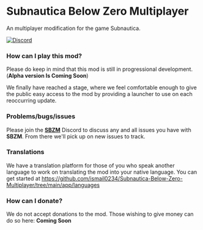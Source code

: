 # Subnautica Below Zero Multiplayer

An multiplayer modification for the game Subnautica.

[![Discord](https://img.shields.io/discord/994133148046725160?logo=discord&logoColor=white)](https://discord.gg/Gq9nush6SP)

### How can I play this mod?

Please do keep in mind that this mod is still in progressional development. (**Alpha version Is Coming Soon**)

We finally have reached a stage, where we feel comfortable enough to give the public easy access to the mod by providing a launcher to use on each reoccurring update.

### Problems/bugs/issues

Please join the <a href="https://discord.gg/Gq9nush6SP">**SBZM**</a> Discord to discuss any and all issues you have with **SBZM**. From there we'll pick up on new issues to track.

### Translations
We have a translation platform for those of you who speak another language to work on translating the mod into your native language. You can get started at https://github.com/ismail0234/Subnautica-Below-Zero-Multiplayer/tree/main/app/languages

### How can I donate?
We do not accept donations to the mod. Those wishing to give money can do so here: **Coming Soon**
